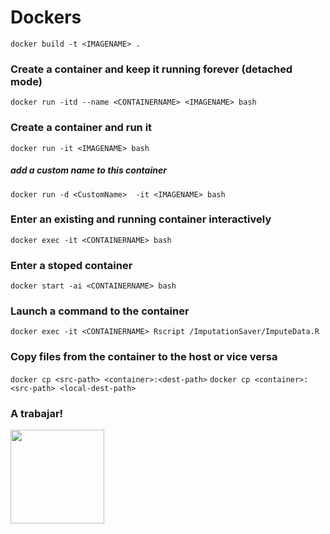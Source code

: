 # Dockers

`docker build -t <IMAGENAME> .`

### Create a container and keep it running forever (detached mode)
`docker run -itd --name <CONTAINERNAME> <IMAGENAME> bash`

### Create a container and run it
`docker run -it <IMAGENAME> bash`

##### add a custom name to this container
`docker run -d <CustomName>  -it <IMAGENAME> bash`

### Enter an existing and running container interactively
`docker exec -it <CONTAINERNAME> bash`

### Enter a stoped container
`docker start -ai <CONTAINERNAME> bash`

### Launch a command to the container
`docker exec -it <CONTAINERNAME> Rscript /ImputationSaver/ImputeData.R`

### Copy files from the container to the host or vice versa
`docker cp <src-path> <container>:<dest-path>`
`docker cp <container>:<src-path> <local-dest-path>`

### A trabajar!
<img src="https://media.giphy.com/media/7NoNw4pMNTvgc/giphy.gif" width="150" height="150" />
